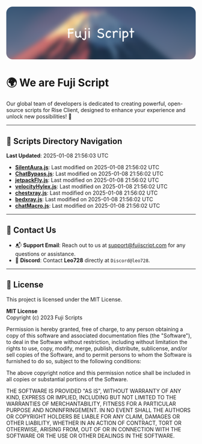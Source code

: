 ![Banner](.github/b.webp)

# 🌍 **We are Fuji Script**

Our global team of developers is dedicated to creating powerful, open-source scripts for Rise Client, designed to enhance your experience and unlock new possibilities! 🌟

---
<!-- SCRIPTS_NAVIGATION_START -->
## 📂 **Scripts Directory Navigation**

**Last Updated**: 2025-01-08 21:56:03 UTC

- **[SilentAura.js](scripts/SilentAura.js)**: Last modified on 2025-01-08 21:56:02 UTC
- **[ChatBypass.js](scripts/ChatBypass.js)**: Last modified on 2025-01-08 21:56:02 UTC
- **[jetpackFly.js](scripts/jetpackFly.js)**: Last modified on 2025-01-08 21:56:02 UTC
- **[velocityHylex.js](scripts/velocityHylex.js)**: Last modified on 2025-01-08 21:56:02 UTC
- **[chestxray.js](scripts/chestxray.js)**: Last modified on 2025-01-08 21:56:02 UTC
- **[bedxray.js](scripts/bedxray.js)**: Last modified on 2025-01-08 21:56:02 UTC
- **[chatMacro.js](scripts/chatMacro.js)**: Last modified on 2025-01-08 21:56:02 UTC

<!-- SCRIPTS_NAVIGATION_END -->

---

## 💬 **Contact Us**  
- 📬 **Support Email**: Reach out to us at [support@fujiscript.com](mailto:support@fujiscript.com) for any questions or assistance.  
- 💬 **Discord**: Contact **Leo728** directly at `Discord@leo728`.

---

## 📜 **License**

This project is licensed under the MIT License.  

**MIT License**  
Copyright (c) 2023 Fuji Scripts  

Permission is hereby granted, free of charge, to any person obtaining a copy of this software and associated documentation files (the "Software"), to deal in the Software without restriction, including without limitation the rights to use, copy, modify, merge, publish, distribute, sublicense, and/or sell copies of the Software, and to permit persons to whom the Software is furnished to do so, subject to the following conditions:  

The above copyright notice and this permission notice shall be included in all copies or substantial portions of the Software.  

THE SOFTWARE IS PROVIDED "AS IS", WITHOUT WARRANTY OF ANY KIND, EXPRESS OR IMPLIED, INCLUDING BUT NOT LIMITED TO THE WARRANTIES OF MERCHANTABILITY, FITNESS FOR A PARTICULAR PURPOSE AND NONINFRINGEMENT. IN NO EVENT SHALL THE AUTHORS OR COPYRIGHT HOLDERS BE LIABLE FOR ANY CLAIM, DAMAGES OR OTHER LIABILITY, WHETHER IN AN ACTION OF CONTRACT, TORT OR OTHERWISE, ARISING FROM, OUT OF OR IN CONNECTION WITH THE SOFTWARE OR THE USE OR OTHER DEALINGS IN THE SOFTWARE.  
